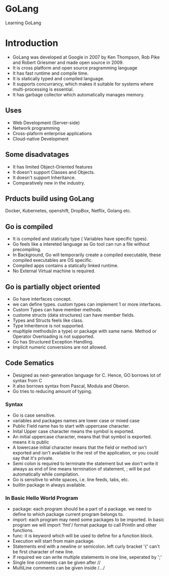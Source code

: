 
# GoLang

Learning GoLang

# Introduction

- GoLang was developed at Google in 2007 by Ken Thompson, Rob Pike and Robert Griesmer  and made open source in 2009.
- It is cross platform and open source pragramming language
- It has fast runtime and compile time.
- It is statically typed and compiled language.
- It supports concurrancy, which makes it suitable for systems where multi-processing is essential.
- It has garbage collector which automatically manages memory.

## Uses

- Web Development (Server-side)
- Network programming
- Cross-plaform enterprise applications
- Cloud-native Development

## Some disadvatages

- It has limited Object-Oriented features
- It doesn't support Classes and Objects.
- It doesn't support Inheritance.
- Comparatively new in the industry.

## Prducts build using GoLang

Docker, Kubernetes, openshift, DropBox, Netflix, Golang etc.

## Go is compiled

- It is compiled and statically type ( Variables have specific types).
- Go feels like a intereted language as Go tool can run a file without precompiling.
- In Background, Go will temporarily create a compiled executable, these compiled executables are OS specific.
- Compiled apps contains a statically linked runtime.
- No External Virtual machine is required.

## Go is partially object oriented

- Go have interfaces concept.
- we can define types. custom types can implement 1 or more interfaces.
- Custom Types can have member methods.
- custome structs (data structures) can have member fields.
- Types and Structs feels like class.
- Type Inheritence is not supported.
- mupltiple methods(in a type) or package with same name. Method or Operator Overloading is not supported.
- Go has Structured Exception Handling.
- Implicit numeric conversions are not allowed.

## Code Sematics

- Designed as next-generation language for C. Hence, GO borrows lot of syntax from C
- It also borrows syntax from Pascal, Modula and Oberon.
- Go tries to reducing amount of typing.

### Syntax

- Go is case sensitive.
- variables and packages names are lower case or mixed case
- Public Field name  has to start with uppercase character.
- Inital Upper case character means the symbol is exported.
- An initial uppercase character, means that that symbol is exported. means it is public
- A lowercase initial character means that the field or method isn't exported and isn't available to the rest of the application, or you could say that it's private.
- Semi colon is required to terminate the statement but we don't write it always as end of line means termination of statement, ; will be put automatically while compilation.
- Go is sensitive to white spaces, i.e. line feeds, tabs, etc.
- builtin package in always available.

### In Basic Hello World Program

- package: each program should be a part of a package. we need to define to which package current program belongs to.
- import: each program may need some packages to be imported. In basic program we will import 'fmt'/ format package to call Println and other functions.
- func: it is keyword which will be used to define for a function block.
- Execution will start from main package.
- Statements end with a newline or semicolon. left curly bracket '{' can't be first character of new line.
- If required we can write multiple statements in one line, seperated by ';'
- Single line comments can be given after //
- MultiLine comments can be given inside /*...*/
